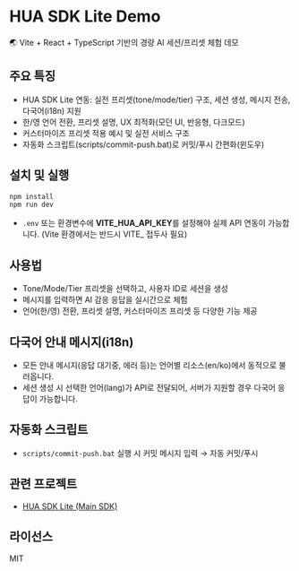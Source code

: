 # HUA SDK Lite Demo

🌏 Vite + React + TypeScript 기반의 경량 AI 세션/프리셋 체험 데모

## 주요 특징

- HUA SDK Lite 연동: 실전 프리셋(tone/mode/tier) 구조, 세션 생성, 메시지 전송, 다국어(i18n) 지원
- 한/영 언어 전환, 프리셋 설명, UX 최적화(모던 UI, 반응형, 다크모드)
- 커스터마이즈 프리셋 적용 예시 및 실전 서비스 구조
- 자동화 스크립트(scripts/commit-push.bat)로 커밋/푸시 간편화(윈도우)

## 설치 및 실행

```bash
npm install
npm run dev
```

- `.env` 또는 환경변수에 **VITE_HUA_API_KEY**를 설정해야 실제 API 연동이 가능합니다. (Vite 환경에서는 반드시 VITE_ 접두사 필요)

## 사용법

- Tone/Mode/Tier 프리셋을 선택하고, 사용자 ID로 세션을 생성
- 메시지를 입력하면 AI 감응 응답을 실시간으로 체험
- 언어(한/영) 전환, 프리셋 설명, 커스터마이즈 프리셋 등 다양한 기능 제공

## 다국어 안내 메시지(i18n)

- 모든 안내 메시지(응답 대기중, 에러 등)는 언어별 리소스(en/ko)에서 동적으로 불러옵니다.
- 세션 생성 시 선택한 언어(lang)가 API로 전달되어, 서버가 지원할 경우 다국어 응답이 가능합니다.

## 자동화 스크립트

- `scripts/commit-push.bat` 실행 시 커밋 메시지 입력 → 자동 커밋/푸시

## 관련 프로젝트

- [HUA SDK Lite (Main SDK)](https://github.com/HUA-Labs/hua-sdk-lite)

## 라이선스

MIT
